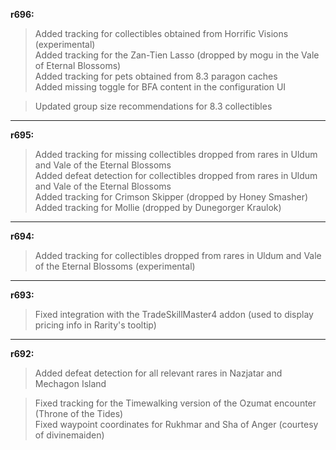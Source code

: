 **r696:**

> Added tracking for collectibles obtained from Horrific Visions (experimental)
<br>Added tracking for the Zan-Tien Lasso (dropped by mogu in the Vale of Eternal Blossoms)
<br>Added tracking for pets obtained from 8.3 paragon caches
<br>Added missing toggle for BFA content in the configuration UI

> Updated group size recommendations for 8.3 collectibles


-----

**r695:**

> Added tracking for missing collectibles dropped from rares in Uldum and Vale of the Eternal Blossoms
<br>Added defeat detection for collectibles dropped from rares in Uldum and Vale of the Eternal Blossoms
<br>Added tracking for Crimson Skipper (dropped by Honey Smasher)
<br>Added tracking for Mollie (dropped by Dunegorger Kraulok)

-----

**r694:**

> Added tracking for collectibles dropped from rares in Uldum and Vale of the Eternal Blossoms (experimental)

-----

**r693:**

> Fixed integration with the TradeSkillMaster4 addon (used to display pricing info in Rarity's tooltip)

-----

**r692:**

> Added defeat detection for all relevant rares in Nazjatar and Mechagon Island

> Fixed tracking for the Timewalking version of the Ozumat encounter (Throne of the Tides)
<br>Fixed waypoint coordinates for Rukhmar and Sha of Anger (courtesy of divinemaiden)
